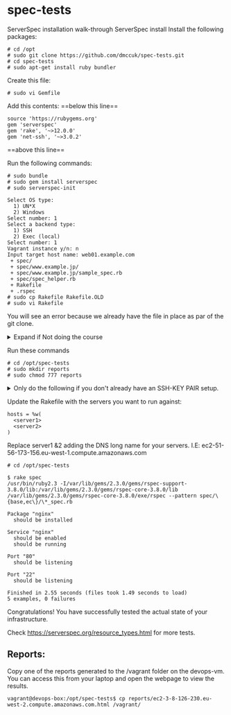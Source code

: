 # spec-tests
ServerSpec installation walk-through
ServerSpec install
Install the following packages:

````
# cd /opt
# sudo git clone https://github.com/dmccuk/spec-tests.git
# cd spec-tests
# sudo apt-get install ruby bundler  
````

Create this file:
````
# sudo vi Gemfile 
````
Add this contents:
==below this line==
````
source 'https://rubygems.org'
gem 'serverspec'
gem 'rake', '~>12.0.0'
gem 'net-ssh', '~>3.0.2'
````
==above this line==

Run the following commands:
````
# sudo bundle 
# sudo gem install serverspec 
# sudo serverspec-init 

Select OS type:
  1) UN*X
  2) Windows
Select number: 1
Select a backend type:
  1) SSH
  2) Exec (local)
Select number: 1
Vagrant instance y/n: n
Input target host name: web01.example.com
 + spec/
 + spec/www.example.jp/
 + spec/www.example.jp/sample_spec.rb
 + spec/spec_helper.rb
 + Rakefile
 + .rspec
# sudo cp Rakefile Rakefile.OLD 
# sudo vi Rakefile 
````
You will see an error because we already have the file in place as par of the git clone.

<details>
 <summary>Expand if Not doing the course</summary>
  <p>
Hold down "d" to delete all the contents of the file. Then press "Esc" and "i" to insert.

Add this contents:

==below this line==
````
require 'rake'
require 'rspec/core/rake_task'
hosts = %w(
   web01
)
task :spec => 'spec:all'
namespace :spec do
  task :all => hosts.map {|h| 'spec:' + h.split('.')[0] }
  hosts.each do |host|
    short_name = host.split('.')[0]
    role       = short_name.match(/[^0-9]+/)[0]
    desc "Run serverspec to #{host}"
    RSpec::Core::RakeTask.new(short_name) do |t|
      ENV['TARGET_HOST'] = host
      t.pattern = "spec/{base,#{role}}/*_spec.rb"
      t.rspec_opts = "--format documentation --format html --out /opt/spec-tests/reports/#{host}.html"
    end
  end
end
````
==above this line==

Now to create our tests:
````
# sudo mkdir /opt/spec-tests/spec/base 
# sudo vi /opt/spec-tests/spec/base/base_spec.rb 
````
Add this contents:


==below this line==
````
require 'spec_helper'
describe package('nginx') do
  it { should be_installed }
end
describe service('nginx') do
  it { should be_enabled }
  it { should be_running }
end
describe port(80) do
  it { should be_listening }
end
describe port(22) do
  it { should be_listening }
end

````
==above this line==

</p></details>

Run these commands
````
# cd /opt/spec-tests 
# sudo mkdir reports 
# sudo chmod 777 reports 
````

<details>
 <summary>Only do the following if you don't already have an SSH-KEY PAIR setup.</summary>
  <p>
    
Setup a private/public key pair:
````
# cd /home/vagrant 
````
Just keep hitting enter until it finishes for the command below:
````
# ssh-keygen
Generating public/private rsa key pair.
Enter file in which to save the key (/home/vagrant/.ssh/id_rsa):
Enter passphrase (empty for no passphrase):
Enter same passphrase again:
Your identification has been saved in /home/vagrant/.ssh/id_rsa.
Your public key has been saved in /home/vagrant/.ssh/id_rsa.pub.
The key fingerprint is:
fe:2a:77:61:21:dc:fd:8e:5e:6b:88:5b:2f:07:70:d8 vagrant@puppet
The key's randomart image is:
+--[ RSA 2048]----+
|                 |
|                 |
|       . . +     |
|        o = E    |
|        S. + .   |
|       .  o . .  |
|        .. o.=.  |
|      . ..o.+o+. |
|       o.ooo.+o  |
+-----------------+
# cat .ssh/id_rsa.pub 
...Copy...your...public...key..output...
````
Now login to web01. You probably already have it open:
````
vagrant@web01:~$ vi .ssh/authorized_keys 

 * Press SHIFT+G 
 * then - o 
Now cut and paste your Key from the puppet master in here.
 * Press - Esc 
 * Then - SHIFT+: 
 * Now press - wq!  ENTER
````
Test your key works.

Back on the puppet master run the following command:
````
# cd 
#  ssh <server> uptime 
(the first time you will get a message prompt - Answer Yes)
 06:55:36 up 1 day, 14:01,  0 users,  load average: 0.00, 0.04, 0.07
````
If you get this we can move on to running the tests:

</p></details>

Update the Rakefile with the servers you want to run against:
````
hosts = %w(
  <server1>
  <server2>
)
````
Replace server1 &2 adding the DNS long name for your servers. I.E: ec2-51-56-173-156.eu-west-1.compute.amazonaws.com

````
# cd /opt/spec-tests 

$ rake spec
/usr/bin/ruby2.3 -I/var/lib/gems/2.3.0/gems/rspec-support-3.8.0/lib:/var/lib/gems/2.3.0/gems/rspec-core-3.8.0/lib /var/lib/gems/2.3.0/gems/rspec-core-3.8.0/exe/rspec --pattern spec/\{base,ec\}/\*_spec.rb

Package "nginx"
  should be installed

Service "nginx"
  should be enabled
  should be running

Port "80"
  should be listening

Port "22"
  should be listening

Finished in 2.55 seconds (files took 1.49 seconds to load)
5 examples, 0 failures
````

Congratulations! You have successfully tested the actual state of your infrastructure.

Check https://serverspec.org/resource_types.html for more tests.

## Reports:

Copy one of the reports generated to the /vagrant folder on the devops-vm. You can access this from your laptop and open the webpage to view the results.

````
vagrant@devops-box:/opt/spec-tests$ cp reports/ec2-3-8-126-230.eu-west-2.compute.amazonaws.com.html /vagrant/
````




